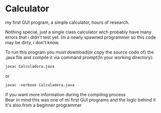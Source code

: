 # Calculator
my first GUI program, a simple calculator, hours of research.

Nothing special, just a single class calculator wich probably have many errors that i didn't test yet.
Im a newly spawned programmer so this code may be dirty, i don't know.

To run this program you must download(or copy the source code of) the .java file and compile it via command prompt(In your working directory):<br>
```diff
javac Calculadora.java
```
or
```diff
javac -verbose Calculadora.java
```
if you want more information during the compiling process<br>
Bear in mind this was one of mi first GUI programs and the logic behind it it's also from a beginner programmer
